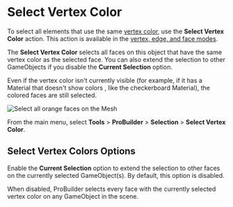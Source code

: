 # Select Vertex Color

To select all elements that use the same [vertex color](workflow-vertexcolors), use the **Select Vertex Color** action. This action is available in the [vertex, edge, and face modes](modes.md).

The __Select Vertex Color__ selects all faces on this object that have the same vertex color as the selected face. You can also extend the selection to other GameObjects if you disable the **Current Selection** option.
<!--can a face have more than one vertex color?-->
Even if the vertex color isn't currently visible (for example, if it has a Material that doesn't show colors <!--some materials won't because their shader doesn't-->, like the checkerboard Material), the colored faces are still selected.

![Select all orange faces on the Mesh](images/Example_SelectByVertexColor.png)

From the main menu, select **Tools** > **ProBuilder** > **Selection** > **Select Vertex Color**.

## Select Vertex Colors Options

Enable the **Current Selection** option to extend the selection to other faces on the currently selected GameObject(s). By default, this option is disabled. 

When disabled, ProBuilder selects every face with the currently selected vertex color on any GameObject in the scene.
